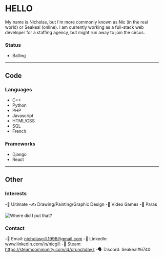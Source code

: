 # HELLO

My name is Nicholas, but I'm more commonly known as Nic (in the real world) or Seakeal (online). I am currently working as a full-stack web developer for a staffing agency, but might run away to join the circus.

### Status
- Balling
---
## Code
### Languages
- C++
- Python
- PHP
- Javascript
- HTML/CSS
- SQL
- French

### Frameworks
- Django
- React
---
## Other
### Interests
-🥏 Ultimate
-✍️ Drawing/Painting/Graphic Design
-🧙 Video Games
-🍄 Paras

![Where did I put that?](god.webp)
  
### Contact
-📧 Email: nicholasgill.1998@gmail.com
-💼 LinkedIn: www.linkedin.com/in/nicgill
-🚂 Steam: https://steamcommunity.com/id/crunchdayz
-🗣️ Discord: Seakeal#6740

